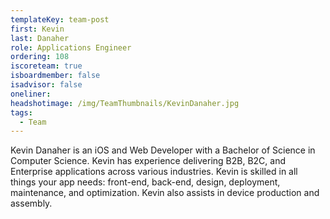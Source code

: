 ```yaml
---
templateKey: team-post
first: Kevin
last: Danaher
role: Applications Engineer
ordering: 108
iscoreteam: true
isboardmember: false
isadvisor: false
oneliner: 
headshotimage: /img/TeamThumbnails/KevinDanaher.jpg
tags:
  - Team
---
```


Kevin Danaher is an iOS and Web Developer with a Bachelor of Science in Computer Science. Kevin has experience delivering B2B, B2C, and Enterprise applications across various industries. Kevin is skilled in all things your app needs: front-end, back-end, design, deployment, maintenance, and optimization. Kevin also assists in device production and assembly.